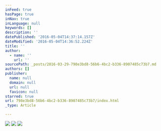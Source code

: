 ```yaml
---
inFeed: true
hasPage: true
inNav: true
inLanguage: null
keywords: []
description: ''
datePublished: '2016-05-04T14:37:14.157Z'
dateModified: '2016-05-04T14:36:52.224Z'
title: ''
author:
  - name: ''
    url: ''
sourcePath: _posts/2016-03-29-798e3bd8-56b6-4bc2-b336-8907485c73b7.md
authors: []
publisher:
  name: null
  domain: null
  url: null
  favicon: null
starred: true
url: 798e3bd8-56b6-4bc2-b336-8907485c73b7/index.html
_type: Article

---
```

![](https://the-grid-user-content.s3-us-west-2.amazonaws.com/b436ffae-208a-45f8-9e9a-b5c62bfb3e52.png)
![](https://the-grid-user-content.s3-us-west-2.amazonaws.com/c180c372-aa76-42e9-856e-acdd6c89243b.png)
![](https://the-grid-user-content.s3-us-west-2.amazonaws.com/37a7a9f9-b65b-4adc-a932-23228f86040f.png)